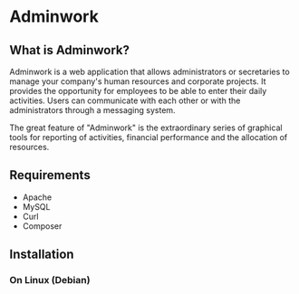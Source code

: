 Adminwork
=========

## What is Adminwork?

Adminwork is a web application that allows administrators or secretaries to manage your company's human resources and corporate projects.
It provides the opportunity for employees to be able to enter their daily activities. 
Users can communicate with each other or with the administrators through a messaging system.

The great feature of "Adminwork" is the extraordinary series of graphical tools for reporting of activities, financial performance and the allocation of resources.

## Requirements

 - Apache
 - MySQL
 - Curl
 - Composer

## Installation

### On Linux (Debian)

